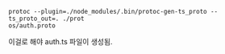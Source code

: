```
protoc --plugin=./node_modules/.bin/protoc-gen-ts_proto --ts_proto_out=. ./prot
os/auth.proto
```

이걸로 해야 auth.ts 파일이 생성됨.
